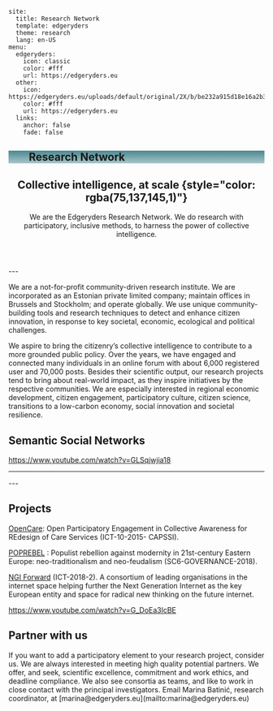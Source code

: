 <Webkit>

<Config>

```
site:
  title: Research Network
  template: edgeryders
  theme: research
  lang: en-US
menu: 
  edgeryders: 
    icon: classic
    color: #fff
    url: https://edgeryders.eu
  other: 
    icon: https://edgeryders.eu/uploads/default/original/2X/b/be232a915d18e16a2b3e17c3d21dc47261e42689.png
    color: #fff
    url: https://edgeryders.eu
  links: 
    anchor: false
    fade: false

```
</Config>

<Menu style="background: linear-gradient(180deg, rgba(75,137,145,1) 2%, rgba(240,240,240,0) 190%)">

## Research Network

</Menu>

<Header style="background: url(https://edgeryders.eu/uploads/default/optimized/2X/5/5b6f4dd67b8bbca24e1f9b1106c159530b781071_2_1035x621.jpeg); background-position: 40vw -50px; background-attachment: fixed; background-repeat: no-repeat;">

<Text>

## Collective intelligence, at scale {style="color: rgba(75,137,145,1)"}

We are the Edgeryders Research Network. We do research with participatory, inclusive methods, to harness the power of collective intelligence.
</Text>

</Header>
---
<Content id="about" style="padding-top: 60px">

<Text>

We are a not-for-profit community-driven research institute. We are incorporated as an Estonian private limited company; maintain offices in Brussels and Stockholm; and operate globally. We use unique community-building tools and research techniques to detect and enhance citizen innovation, in response to key societal, economic, ecological and political challenges. 

We aspire to bring the citizenry’s collective intelligence to contribute to a more grounded public policy. Over the years, we have engaged and connected many individuals in an online forum with about 6,000 registered user and 70,000 posts. Besides their scientific output, our research projects tend to bring about real-world impact, as they inspire initiatives by the respective communities. We are especially interested in regional economic development, citizen engagement, participatory culture, citizen science, transitions to a low-carbon economy, social innovation and societal resilience.

</Text>

</Content>

<Content id="methodology">

## Semantic Social Networks

<Text topic = "13663/1"></Text>

<Text>

https://www.youtube.com/watch?v=GLSqjwjia18

</Text>

---

</Content>
---
<Content id="projects">

## Projects

<Text>

[OpenCare](https://edgeryders.eu/t/opencare/13495): Open Participatory Engagement in Collective Awareness for REdesign of Care Services (ICT-10-2015- CAPSSI). 

[POPREBEL](https://wellbeing.edgeryders.eu/) : Populist rebellion against modernity in 21st-century Eastern Europe: neo-traditionalism and neo-feudalism (SC6-GOVERNANCE-2018). 

[NGI Forward](https://edgeryders.eu/t/next-generation-internet/13706) (ICT-2018-2). A consortium of leading organisations in the internet space helping further the Next Generation Internet as the key European entity and space for radical new thinking on the future internet.

</Text>

<Text>

https://www.youtube.com/watch?v=G_DoEa3lcBE

</Text>

</Content>

<Content id="partnership">

## Partner with us

<Text>
If you want to add a participatory element to your research project, consider us. We are always interested in meeting high quality potential partners. We offer, and seek, scientific excellence, commitment and work ethics, and deadline compliance. We also see consortia as teams, and like to work in close contact with the principal investigators. Email Marina Batinić, research coordinator, at [marina@edgeryders.eu](mailto:marina@edgeryders.eu)
</Text>

</Content>
</Webkit>